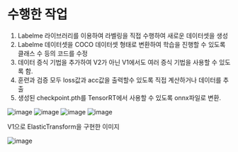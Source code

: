 # 수행한 작업
1. Labelme 라이브러리를 이용하여 라벨링을 직접 수행하여 새로운 데이터셋을 생성
2. Labelme 데이터셋을 COCO 데이터셋 형태로 변환하여 학습을 진행할 수 있도록 클래스 수 등의 코드를 수정
3. 데이터 증식 기법을 추가하여 V2가 아닌 V1에서도 여러 증식 기법을 사용할 수 있도록 함.
4. 훈련과 검증 모두 loss값과 acc값을 출력할수 있도록 직접 계산하거나 데이터를 추출
5. 생성된 checkpoint.pth를 TensorRT에서 사용할 수 있도록 onnx파일로 변환.

   
![image](https://github.com/user-attachments/assets/b5c54e0c-3dbd-46cb-9223-2e701464fead)
![image](https://github.com/user-attachments/assets/32cf7cae-8754-4026-a403-5b00051f9313)
![image](https://github.com/user-attachments/assets/eed2058a-3112-4ac1-a927-35115c006acf)
![image](https://github.com/user-attachments/assets/29f788ce-d692-4d81-8fa3-53f407d9765b)


V1으로 ElasticTransform을 구현한 이미지

![image](https://github.com/user-attachments/assets/5f887edf-820c-4f43-a462-8548b13fdaec)
